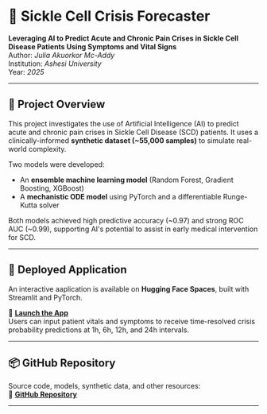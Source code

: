 # 🔬 Sickle Cell Crisis Forecaster

**Leveraging AI to Predict Acute and Chronic Pain Crises in Sickle Cell Disease Patients Using Symptoms and Vital Signs**  
Author: *Julia Akuorkor Mc-Addy*  
Institution: *Ashesi University*  
Year: *2025*

---

## 📘 Project Overview

This project investigates the use of Artificial Intelligence (AI) to predict acute and chronic pain crises in Sickle Cell Disease (SCD) patients. It uses a clinically-informed **synthetic dataset (~55,000 samples)**  to simulate real-world complexity.  

Two models were developed:
- An **ensemble machine learning model** (Random Forest, Gradient Boosting, XGBoost)
- A **mechanistic ODE model** using PyTorch and a differentiable Runge-Kutta solver

Both models achieved high predictive accuracy (~0.97) and strong ROC AUC (~0.99), supporting AI's potential to assist in early medical intervention for SCD.

---

## 🚀 Deployed Application

An interactive aaplication is available on **Hugging Face Spaces**, built with Streamlit and PyTorch.

🔗 **[Launch the App](https://huggingface.co/spaces/JuliaMc/scd_crisis_forecaster)**  
Users can input patient vitals and symptoms to receive time-resolved crisis probability predictions at 1h, 6h, 12h, and 24h intervals.

---

## 📦 GitHub Repository

Source code, models, synthetic data, and other resources:  
🔗 **[GitHub Repository](https://github.com/Julia-Mc-Addy/SCD_Pain_Crises_Prediction/tree/main)**

---
